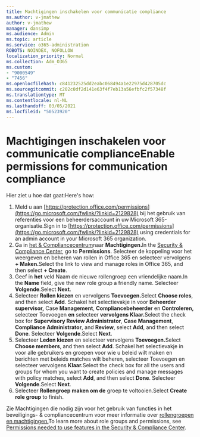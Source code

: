 ```yaml
---
title: Machtigingen inschakelen voor communicatie compliance
ms.author: v-jmathew
author: v-jmathew
manager: dansimp
ms.audience: Admin
ms.topic: article
ms.service: o365-administration
ROBOTS: NOINDEX, NOFOLLOW
localization_priority: Normal
ms.collection: Adm_O365
ms.custom:
- "9000549"
- "7456"
ms.openlocfilehash: c841232525dd2eabc068494a1e22975d428705dc
ms.sourcegitcommit: c202c0df2d141e63f4f7eb13a56efbfc2f57348f
ms.translationtype: MT
ms.contentlocale: nl-NL
ms.lasthandoff: 03/05/2021
ms.locfileid: "50523920"
---
```

# <a name="enable-permissions-for-communication-compliance"></a><span data-ttu-id="3de64-102">Machtigingen inschakelen voor communicatie compliance</span><span class="sxs-lookup"><span data-stu-id="3de64-102">Enable permissions for communication compliance</span></span>

<span data-ttu-id="3de64-103">Hier ziet u hoe dat gaat:</span><span class="sxs-lookup"><span data-stu-id="3de64-103">Here's how:</span></span>

1. <span data-ttu-id="3de64-104">Meld u aan [https://protection.office.com/permissions](https://go.microsoft.com/fwlink/?linkid=2129828) bij het gebruik van referenties voor een beheerdersaccount in uw Microsoft 365-organisatie.</span><span class="sxs-lookup"><span data-stu-id="3de64-104">Sign in to [https://protection.office.com/permissions](https://go.microsoft.com/fwlink/?linkid=2129828) using credentials for an admin account in your Microsoft 365 organization.</span></span>
2. <span data-ttu-id="3de64-105">Ga in [het & Compliancecentrum](https://go.microsoft.com/fwlink/?linkid=2101341)naar **Machtigingen.**</span><span class="sxs-lookup"><span data-stu-id="3de64-105">In the [Security & Compliance Center](https://go.microsoft.com/fwlink/?linkid=2101341), go to **Permissions**.</span></span> <span data-ttu-id="3de64-106">Selecteer de koppeling voor het weergeven en beheren van rollen in Office 365 en selecteer vervolgens **\+ Maken.**</span><span class="sxs-lookup"><span data-stu-id="3de64-106">Select the link to view and manage roles in Office 365, and then select **\+ Create**.</span></span>
3. <span data-ttu-id="3de64-107">Geef in **het** veld Naam de nieuwe rollengroep een vriendelijke naam.</span><span class="sxs-lookup"><span data-stu-id="3de64-107">In the **Name** field, give the new role group a friendly name.</span></span> <span data-ttu-id="3de64-108">Selecteer **Volgende**.</span><span class="sxs-lookup"><span data-stu-id="3de64-108">Select **Next**.</span></span>
4. <span data-ttu-id="3de64-109">Selecteer **Rollen kiezen** en vervolgens **Toevoegen.**</span><span class="sxs-lookup"><span data-stu-id="3de64-109">Select **Choose roles**, and then select **Add**.</span></span> <span data-ttu-id="3de64-110">Schakel het selectievakje in voor **Beheerder supervisor,** Case **Management**, **Compliancebeheerder** en **Controleren,** selecteer Toevoegen **en** selecteer **vervolgens Klaar.**</span><span class="sxs-lookup"><span data-stu-id="3de64-110">Select the check box for **Supervisory Review Administrator**, **Case Management**, **Compliance Administrator**, and **Review**, select **Add**, and then select **Done**.</span></span> <span data-ttu-id="3de64-111">Selecteer **Volgende**.</span><span class="sxs-lookup"><span data-stu-id="3de64-111">Select **Next**.</span></span>
5. <span data-ttu-id="3de64-112">Selecteer **Leden kiezen** en selecteer vervolgens **Toevoegen.**</span><span class="sxs-lookup"><span data-stu-id="3de64-112">Select **Choose members**, and then select **Add**.</span></span> <span data-ttu-id="3de64-113">Schakel het selectievakje in voor alle gebruikers en groepen voor wie u beleid wilt maken en berichten met beleids matches wilt beheren, selecteer Toevoegen en selecteer vervolgens **Klaar.**</span><span class="sxs-lookup"><span data-stu-id="3de64-113">Select the check box for all the users and groups for whom you want to create policies and manage messages with policy matches, select **Add**, and then select **Done**.</span></span> <span data-ttu-id="3de64-114">Selecteer **Volgende**.</span><span class="sxs-lookup"><span data-stu-id="3de64-114">Select **Next**.</span></span>
6. <span data-ttu-id="3de64-115">Selecteer **Rollengroep maken om de** groep te voltooien.</span><span class="sxs-lookup"><span data-stu-id="3de64-115">Select **Create role group** to finish.</span></span>

<span data-ttu-id="3de64-116">Zie Machtigingen die nodig zijn voor het gebruik van functies in het beveiligings- & compliancecentrum voor meer informatie over [rollengroepen en machtigingen.](https://go.microsoft.com/fwlink/?linkid=2114184)</span><span class="sxs-lookup"><span data-stu-id="3de64-116">To learn more about role groups and permissions, see [Permissions needed to use features in the Security & Compliance Center](https://go.microsoft.com/fwlink/?linkid=2114184).</span></span>

